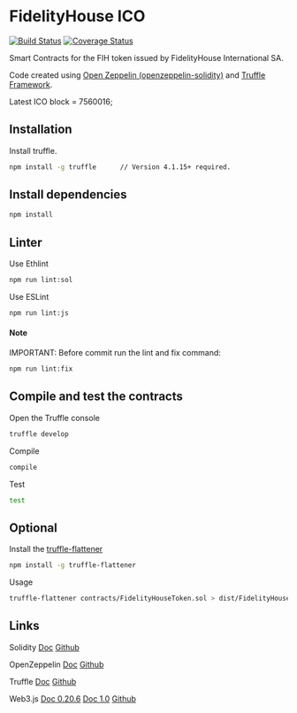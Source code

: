 # FidelityHouse ICO

[![Build Status](https://travis-ci.org/bc1tech/fih-smartcontracts.svg?branch=master)](https://travis-ci.org/bc1tech/fih-smartcontracts) 
[![Coverage Status](https://coveralls.io/repos/github/bc1tech/fih-smartcontracts/badge.svg?branch=master)](https://coveralls.io/github/bc1tech/fih-smartcontracts?branch=master)


Smart Contracts for the FIH token issued by FidelityHouse International SA.

Code created using [Open Zeppelin (openzeppelin-solidity)](https://github.com/OpenZeppelin/openzeppelin-solidity) and [Truffle Framework](https://github.com/trufflesuite/truffle).

Latest ICO block = 7560016;

## Installation

Install truffle.

```bash
npm install -g truffle      // Version 4.1.15+ required.
```

## Install dependencies

```bash
npm install
```

## Linter

Use Ethlint

```bash
npm run lint:sol
```

Use ESLint

```bash
npm run lint:js
```

#### Note

IMPORTANT: Before commit run the lint and fix command:

```bash
npm run lint:fix
```

## Compile and test the contracts
 
Open the Truffle console

```bash
truffle develop
```

Compile 

```bash
compile 
```

Test

```bash
test
```

## Optional

Install the [truffle-flattener](https://github.com/alcuadrado/truffle-flattener)

```bash
npm install -g truffle-flattener
```

Usage 

```bash
truffle-flattener contracts/FidelityHouseToken.sol > dist/FidelityHouseToken.dist.sol
```

## Links

Solidity [Doc](https://solidity.readthedocs.io) [Github](https://solidity.readthedocs.io)

OpenZeppelin [Doc](http://zeppelin-solidity.readthedocs.io) [Github](https://github.com/OpenZeppelin)

Truffle [Doc](http://truffleframework.com/docs) [Github](https://github.com/trufflesuite/truffle)

Web3.js [Doc 0.20.6](https://github.com/ethereum/wiki/wiki/JavaScript-API) [Doc 1.0](http://web3js.readthedocs.io/en/1.0) [Github](https://github.com/ethereum/web3.js)
